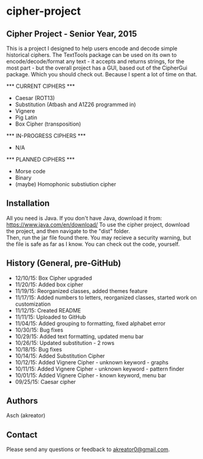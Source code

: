 # cipher-project

Cipher Project - Senior Year, 2015
----------------------------------
This is a project I designed to help users encode and decode simple historical ciphers.
The TextTools package can be used on its own to encode/decode/format any text - it accepts and returns strings, for the most part - but the overall project has a GUI, based out of the CipherGui package.  Which you should check out.  Because I spent a lot of time on that.

*** CURRENT CIPHERS ***
 - Caesar (ROT13)
 - Substitution (Atbash and A1Z26 programmed in)
 - Vignere
 - Pig Latin
 - Box Cipher (transposition)

*** IN-PROGRESS CIPHERS ***
 - N/A

*** PLANNED CIPHERS ***
 - Morse code
 - Binary
 - (maybe) Homophonic substiution cipher


Installation
------------
All you need is Java.  If you don't have Java, download it from: https://www.java.com/en/download/
To use the cipher project, download the project, and then navigate to the "dist" folder.  
Then, run the jar file found there.  You may recieve a security warning, but the file is safe as far as I know.  You can check out the code, yourself.


History (General, pre-GitHub)
-----------------------------
 - 12/10/15: Box Cipher upgraded
 - 11/20/15: Added box cipher
 - 11/19/15: Reorganized classes, added themes feature
 - 11/17/15: Added numbers to letters, reorganized classes, started work on customization
 - 11/12/15: Created README
 - 11/11/15: Uploaded to GitHub 
 - 11/04/15: Added grouping to formatting, fixed alphabet error
 - 10/30/15: Bug fixes
 - 10/29/15: Added text formatting, updated menu bar
 - 10/26/15: Updated substitution - 2 rows
 - 10/18/15: Bug fixes
 - 10/14/15: Added Substitution Cipher
 - 10/12/15: Added Vignere Cipher - unknown keyword - graphs
 - 10/11/15: Added Vignere Cipher - unknown keyword - pattern finder
 - 10/01/15: Added Vignere Cipher - known keyword, menu bar
 - 09/25/15: Caesar cipher


Authors
-------
Asch (akreator)

Contact
-------
Please send any questions or feedback to akreator0@gmail.com.  
